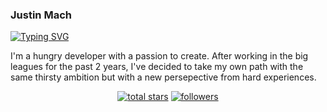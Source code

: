 ### Justin Mach
[![Typing SVG](https://readme-typing-svg.demolab.com?font=Poppins&size=32&pause=1000&color=78AEF7&center=true&vCenter=true&width=435&lines=developer+...+artist+...+creator)](https://git.io/typing-svg)

I'm a hungry developer with a passion to create. After working in the big leagues for the past 2 years, I've decided to take my own path with the same thirsty ambition but with a new persepective from hard experiences.

<p align="center">
  <a href="https://github.com/justinpmach?tab=repositories&sort=stargazers">
    <img alt="total stars" title="Total stars on GitHub" src="https://custom-icon-badges.demolab.com/github/stars/justinpmach?color=55960c&style=for-the-badge&labelColor=488207&logo=star"/></a>
  <a href="https://github.com/justinpmach?tab=followers">
    <img alt="followers" title="Follow me on Github" src="https://custom-icon-badges.demolab.com/github/followers/justinpmach?color=236ad3&labelColor=1155ba&style=for-the-badge&logo=person-add&label=Follow&logoColor=white"/></a>
<!--   <a href="https://github.com/justinpmach/Simple-View-Counter">
    <img alt="views" title="GitHub profile views" src="https://freshidea.com/jonah/app/justinpmach-profile-views"/></a>
</p>
 -->








<!--
**justinpmach/justinpmach** is a ✨ _special_ ✨ repository because its `README.md` (this file) appears on your GitHub profile.

Here are some ideas to get you started:

- 🔭 I’m currently working on ...
- 🌱 I’m currently learning ...
- 👯 I’m looking to collaborate on ...
- 🤔 I’m looking for help with ...
- 💬 Ask me about ...
- 📫 How to reach me: ...
- 😄 Pronouns: ...
- ⚡ Fun fact: ...
-->
